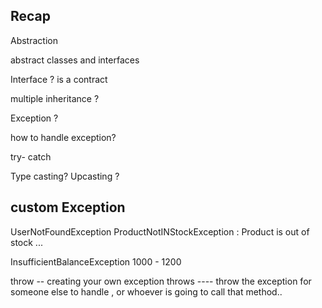 ## Recap 

Abstraction 

abstract classes and interfaces 


Interface ? is a contract 

multiple inheritance ? 

Exception ? 

how to handle exception? 

try- catch 


Type casting? 
Upcasting ? 

## custom Exception

UserNotFoundException 
ProductNotINStockException : Product is out of stock ...

InsufficientBalanceException 
1000 - 1200 



throw    -- creating your own exception 
throws ----  throw the exception for someone else to handle , or whoever is going to call that method..












